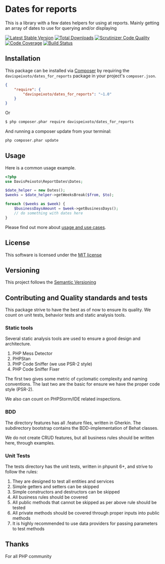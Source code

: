 # Dates for reports

This is a library with a few dates helpers for using at reports. 
Mainly getting an array of dates to use for querying and/or displaying

[![Latest Stable Version](https://img.shields.io/packagist/v/davispeixoto/dates_for_reports.svg)](https://packagist.org/packages/davispeixoto/dates_for_reports)
[![Total Downloads](https://img.shields.io/packagist/dt/davispeixoto/dates_for_reports.svg)](https://packagist.org/packages/davispeixoto/dates_for_reports)
[![Scrutinizer Code Quality](https://scrutinizer-ci.com/g/davispeixoto/dates_for_reports/badges/quality-score.png?b=master)](https://scrutinizer-ci.com/g/davispeixoto/dates_for_reports/?branch=master)
[![Code Coverage](https://scrutinizer-ci.com/g/davispeixoto/dates_for_reports/badges/coverage.png?b=master)](https://scrutinizer-ci.com/g/davispeixoto/dates_for_reports/?branch=master)
[![Build Status](https://travis-ci.org/davispeixoto/dates_for_reports.svg?branch=master)](https://travis-ci.org/davispeixoto/dates_for_reports)

## Installation
This package can be installed via [Composer](http://getcomposer.org) by requiring the
`davispeixoto/dates_for_reports` package in your project's `composer.json`.

```json
{
    "require": {
        "davispeixoto/dates_for_reports": "~1.0"
    }
}
```

Or

```sh
$ php composer.phar require davispeixoto/dates_for_reports
```

And running a composer update from your terminal:
```sh
php composer.phar update
```

## Usage
Here is a common usage example.
```php
<?php
use DavisPeixoto\ReportDates\Dates;

$date_helper = new Dates();
$weeks = $date_helper->getWeeksBreak($from, $to);

foreach ($weeks as $week) {
    $businessDaysAmount = $week->getBusinessDays();
    // do something with dates here
}
```

Please find out more about [usage and use cases](https://github.com/davispeixoto/dates_for_reports/blob/master/USAGE.md).

## License
This software is licensed under the [MIT license](http://opensource.org/licenses/MIT)

## Versioning
This project follows the [Semantic Versioning](http://semver.org/)

## Contributing and Quality standards and tests
This package strive to have the best as of now to ensure its quality. We count on
unit tests, behavior tests and static analysis tools.

### Static tools
Several static analysis tools are used to ensure a good design and architecture.
1. PHP Mess Detector
2. PHPStan
3. PHP Code Sniffer (we use PSR-2 style)
4. PHP Code Sniffer Fixer

The first two gives some metric of cyclomatic complexity and naming conventions.
The last two are the basic for ensure we have the proper code style (PSR-2).

We also can count on PHPStorm/IDE related inspections.

### BDD
The directory features has all .feature files, written in Gherkin. The subdirectory
bootstrap contains the BDD-implementation of Behat classes.

We do not create CRUD features, but all business rules should be written here,
through examples.

### Unit Tests
The tests directory has the unit tests, written in phpunit 6+, and strive to follow
the rules:
 
1. They are designed to test all entities and services
2. Simple getters and setters can be skipped 
3. Simple constructors and destructors can be skipped
4. All business rules should be covered
5. All public methods that cannot be skipped as per above rule should be tested
6. All private methods should be covered through proper inputs into public methods
7. It is highly recommended to use data providers for passing parameters to 
test methods

## Thanks
For all PHP community